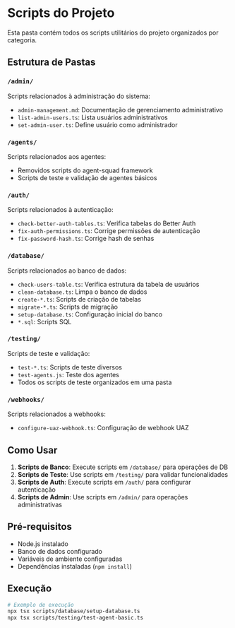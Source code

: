 # Scripts do Projeto

Esta pasta contém todos os scripts utilitários do projeto organizados por categoria.

## Estrutura de Pastas

### `/admin/`
Scripts relacionados à administração do sistema:
- `admin-management.md`: Documentação de gerenciamento administrativo
- `list-admin-users.ts`: Lista usuários administrativos
- `set-admin-user.ts`: Define usuário como administrador

### `/agents/`
Scripts relacionados aos agentes:
- Removidos scripts do agent-squad framework
- Scripts de teste e validação de agentes básicos

### `/auth/`
Scripts relacionados à autenticação:
- `check-better-auth-tables.ts`: Verifica tabelas do Better Auth
- `fix-auth-permissions.ts`: Corrige permissões de autenticação
- `fix-password-hash.ts`: Corrige hash de senhas

### `/database/`
Scripts relacionados ao banco de dados:
- `check-users-table.ts`: Verifica estrutura da tabela de usuários
- `clean-database.ts`: Limpa o banco de dados
- `create-*.ts`: Scripts de criação de tabelas
- `migrate-*.ts`: Scripts de migração
- `setup-database.ts`: Configuração inicial do banco
- `*.sql`: Scripts SQL

### `/testing/`
Scripts de teste e validação:
- `test-*.ts`: Scripts de teste diversos
- `test-agents.js`: Teste dos agentes
- Todos os scripts de teste organizados em uma pasta

### `/webhooks/`
Scripts relacionados a webhooks:
- `configure-uaz-webhook.ts`: Configuração de webhook UAZ

## Como Usar

1. **Scripts de Banco**: Execute scripts em `/database/` para operações de DB
2. **Scripts de Teste**: Use scripts em `/testing/` para validar funcionalidades
3. **Scripts de Auth**: Execute scripts em `/auth/` para configurar autenticação
4. **Scripts de Admin**: Use scripts em `/admin/` para operações administrativas

## Pré-requisitos

- Node.js instalado
- Banco de dados configurado
- Variáveis de ambiente configuradas
- Dependências instaladas (`npm install`)

## Execução

```bash
# Exemplo de execução
npx tsx scripts/database/setup-database.ts
npx tsx scripts/testing/test-agent-basic.ts
```
